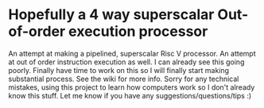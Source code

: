 # Hopefully a 4 way superscalar Out-of-order execution processor
An attempt at making a pipelined, superscalar Risc V processor. An attempt at out of order instruction execution as well. I can already see this going poorly. Finally have time to work on this so I will finally start making substantial process. 
See the wiki for more info.
Sorry for any technical mistakes, using this project to learn how computers work so I don't already know this stuff.
Let me know if you have any suggestions/questions/tips :)
